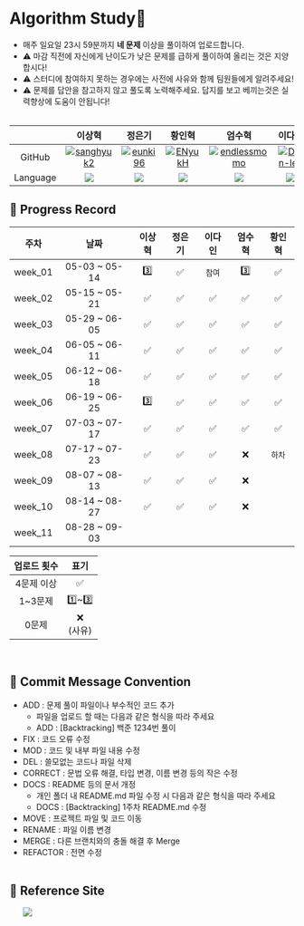 # Algorithm Study📝
- 매주 일요일 23시 59분까지 <b>네 문제</b> 이상을 풀이하여 업로드합니다.</br>
- ⚠️ 마감 직전에 자신에게 난이도가 낮은 문제를 급하게 풀이하여 올리는 것은 지양합시다!</br>
- ⚠️ 스터디에 참여하지 못하는 경우에는 사전에 사유와 함께 팀원들에게 알려주세요!
- ⚠️ 문제를 답안을 참고하지 않고 풀도록 노력해주세요. 답지를 보고 베끼는것은 실력향상에 도움이 안됩니다!
<br></br>

|  | 이상혁 | 정은기 | 황인혁 | 엄수혁 | 이다인 |
| :---: | :---: | :---: | :---: | :---: | :---: |
| GitHub | [![sanghyuk2](https://github.com/sanghyuk2.png?width=200px)](https://github.com/sanghyuk2) | [![eunki96](https://github.com/eunki96.png?width=200px)](https://github.com/eunki96) | [![ENyukH](https://github.com/ENyukH.png?width=200px)](https://github.com/ENyukH) |[![endlessmomo](https://github.com/endlessmomo.png?width=200px)](https://github.com/endlessmomo) |[![Dain-lee](https://github.com/dain-lee.png?width=200px)](https://github.com/dain-lee)
| Language | <img src="https://img.shields.io/badge/Java-007396?style=for-the-badge&logo=java&logoColor=white"> | <img src="https://img.shields.io/badge/Java-007396?style=for-the-badge&logo=java&logoColor=white"> | <img src="https://img.shields.io/badge/Java-007396?style=for-the-badge&logo=java&logoColor=white"> | <img src="https://img.shields.io/badge/Java-007396?style=for-the-badge&logo=java&logoColor=white"> | <img src="https://img.shields.io/badge/Python-007396?style=for-the-badge&logo=java&logoColor=white">


## 📍 Progress Record
|   주차    |      날짜       | 이상혁 | 정은기 | 이다인 | 엄수혁 | 황인혁 |
|:-------:|:-------------:|:-------:|:-------:|:-------:|:-------:|:-------:|
| week_01 | 05-03 ~ 05-14 |      3️⃣      |     ✅      |     `참여`      |      3️⃣      |     ✅     |
| week_02 | 05-15 ~ 05-21 |      ✅      |     ✅      |     ✅      |      ✅      |      ✅      |
| week_03 | 05-29 ~ 06-05 |      ✅      |     ✅      |     ✅      |      ✅      |      ✅      |
| week_04 | 06-05 ~ 06-11 |      ✅      |     ✅      |     ✅      |      ✅      |      ✅      |
| week_05 | 06-12 ~ 06-18 |      ✅      |     ✅      |     ✅      |      ✅      |      ✅      |
| week_06 | 06-19 ~ 06-25 |      3️⃣      |     ✅      |     ✅      |      ✅      |      ✅      |
| week_07 | 07-03 ~ 07-17 |      ✅      |     ✅      |     ✅      |      ✅      |      ✅      |
| week_08 | 07-17 ~ 07-23 |      ✅      |     ✅      |     ✅      |      ❌      |      `하차`      |
| week_09 | 08-07 ~ 08-13 |      ✅      |     ✅      |     ✅      |      ❌      |            |
| week_10 | 08-14 ~ 08-27 |     ✅       |     ✅      |     ✅      |      ❌      |            |
| week_11 | 08-28 ~ 09-03 |            |           |           |            |            |


| 업로드 횟수 | 표기 |
| :---: | :---: |
| 4문제 이상 | ✅ |
| 1~3문제 | 1️⃣~3️⃣ |
| 0문제 | ❌ <br/>(사유) |

<br>

## 📍 Commit Message Convention
- ADD : 문제 풀이 파일이나 부수적인 코드 추가
  - 파일을 업로드 할 때는 다음과 같은 형식을 따라 주세요
  - ADD : [Backtracking] 백준 1234번 풀이
- FIX : 코드 오류 수정
- MOD : 코드 및 내부 파일 내용 수정
- DEL : 쓸모없는 코드나 파일 삭제
- CORRECT : 문법 오류 해결, 타입 변경, 이름 변경 등의 작은 수정
- DOCS : README 등의 문서 개정
  - 개인 폴더 내 README.md 파일 수정 시 다음과 같은 형식을 따라 주세요
  - DOCS : [Backtracking] 1주차 README.md 수정
- MOVE : 프로젝트 파일 및 코드 이동
- RENAME : 파일 이름 변경
- MERGE : 다른 브랜치와의 충돌 해결 후 Merge
- REFACTOR : 전면 수정
<br></br>

## 📍 Reference Site
&nbsp;&nbsp;&nbsp;&nbsp;&nbsp; <a href="https://www.notion.so/e880d48f62164ae799dba80bff82591e"><img src="https://img.shields.io./badge/Notion-000000?style=for-the-badge&logo=notion&logoColor=white"></a>
